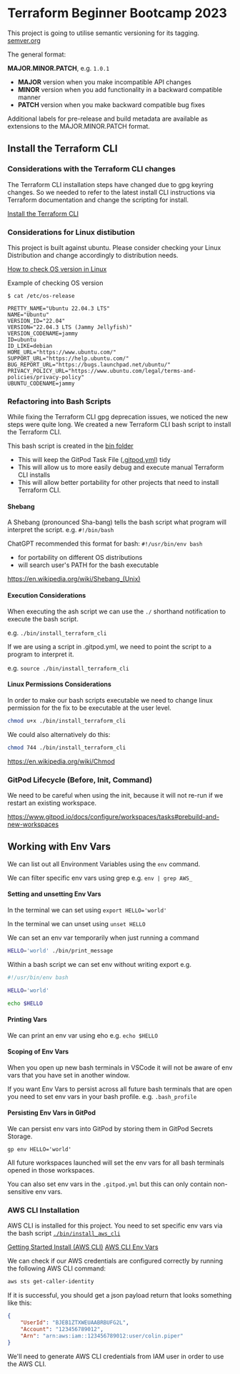 # Terraform Beginner Bootcamp 2023

This project is going to utilise semantic versioning for its tagging.
[semver.org](https://semver.org/)

The general format:

**MAJOR.MINOR.PATCH**, e.g. `1.0.1`

- **MAJOR** version when you make incompatible API changes
- **MINOR** version when you add functionality in a backward compatible manner
- **PATCH** version when you make backward compatible bug fixes

Additional labels for pre-release and build metadata are available as extensions to the MAJOR.MINOR.PATCH format.

## Install the Terraform CLI

### Considerations with the Terraform CLI changes
The Terraform CLI installation steps have changed due to gpg keyring changes. So we needed to refer to the latest install CLI instructions via Terraform documentation and change the scripting for install.

[Install the Terraform CLI](https://developer.hashicorp.com/terraform/tutorials/aws-get-started/install-cli)

### Considerations for Linux distibution
This project is built against ubuntu. Please consider checking your Linux Distribution and change accordingly to distribution needs.

[How to check OS version in Linux](https://www.cyberciti.biz/faq/how-to-check-os-version-in-linux-command-line/)

Example of checking OS version
```
$ cat /etc/os-release

PRETTY_NAME="Ubuntu 22.04.3 LTS"
NAME="Ubuntu"
VERSION_ID="22.04"
VERSION="22.04.3 LTS (Jammy Jellyfish)"
VERSION_CODENAME=jammy
ID=ubuntu
ID_LIKE=debian
HOME_URL="https://www.ubuntu.com/"
SUPPORT_URL="https://help.ubuntu.com/"
BUG_REPORT_URL="https://bugs.launchpad.net/ubuntu/"
PRIVACY_POLICY_URL="https://www.ubuntu.com/legal/terms-and-policies/privacy-policy"
UBUNTU_CODENAME=jammy
```

### Refactoring into Bash Scripts

While fixing the Terraform CLI gpg deprecation issues, we noticed the new steps were quite long. We created a new Terraform CLI bash script to install the Terraform CLI.

This bash script is created in the [bin folder](./bin/install_terraform_cli)
- This will keep the GitPod Task File ([.gitpod.yml](.gitpod.yml)) tidy
- This will allow us to more easily debug and execute manual Terraform CLI installs
- This will allow better portability for other projects that need to install Terraform CLI.

#### Shebang

A Shebang (pronounced Sha-bang) tells the bash script what program will interpret the script. e.g. `#!/bin/bash`

ChatGPT recommended this format for bash: `#!/usr/bin/env bash`

- for portability on different OS distributions
- will search user's PATH for the bash executable

https://en.wikipedia.org/wiki/Shebang_(Unix)

#### Execution Considerations

When executing the ash script we can use the `./` shorthand notification to execute the bash script.

e.g. `./bin/install_terraform_cli`

If we are using a script in .gitpod.yml, we need to point the script to a program to interpret it.

e.g. `source ./bin/install_terraform_cli`

#### Linux Permissions Considerations

In order to make our bash scripts executable we need to change linux permission for the fix to be executable at the user level.

```sh
chmod u+x ./bin/install_terraform_cli
```

We could also alternatively do this:

``` sh
chmod 744 ./bin/install_terraform_cli
```

https://en.wikipedia.org/wiki/Chmod

### GitPod Lifecycle (Before, Init, Command)

We need to be careful when using the init, because it will not re-run if we restart an existing workspace.

https://www.gitpod.io/docs/configure/workspaces/tasks#prebuild-and-new-workspaces

## Working with Env Vars

We can list out all Environment Variables using the `env` command.

We can filter specific env vars using grep e.g. `env | grep AWS_`

#### Setting and unsetting Env Vars

In the terminal we can set using `export HELLO='world'`

In the terminal we can unset using `unset HELLO`

We can set an env var temporarily when just running a command

```sh
HELLO='world' ./bin/print_message
```

Within a bash script we can set env without writing export e.g.

```sh
#!/usr/bin/env bash

HELLO='world'

echo $HELLO
```

#### Printing Vars

We can print an env var using eho e.g. `echo $HELLO`

#### Scoping of Env Vars

When you open up new bash terminals in VSCode it will not be aware of env vars that you have set in another window.

If you want Env Vars to persist across all future bash terminals that are open you need to set env vars in your bash profile. e.g. `.bash_profile`

#### Persisting Env Vars in GitPod

We can persist env vars into GitPod by storing them in GitPod Secrets Storage.

```
gp env HELLO='world'
```

All future workspaces launched will set the env vars for all bash terminals opened in those workspaces.

You can also set env vars in the `.gitpod.yml` but this can only contain non-sensitive env vars.

### AWS CLI Installation

AWS CLI is installed for this project. You need to set specific env vars via the bash script [`./bin/install_aws_cli`](./bin/install_aws_cli)

[Getting Started Install (AWS CLI)](https://docs.aws.amazon.com/cli/latest/userguide/getting-started-install.html)
[AWS CLI Env Vars](https://docs.aws.amazon.com/cli/latest/userguide/cli-configure-envvars.html)

We can check if our AWS credentials are configured correctly by running the following AWS CLI command:

```sh
aws sts get-caller-identity
```

If it is successful, you should get a json payload return that looks something like this:

```json
{
    "UserId": "BJEB1ZTXWEUAABRBUFG2L",
    "Account": "123456789012",
    "Arn": "arn:aws:iam::123456789012:user/colin.piper"
}
```

We'll need to generate AWS CLI credentials from IAM user in order to use the AWS CLI.